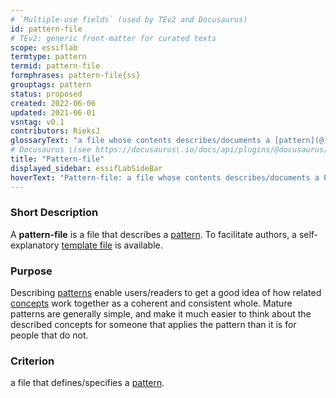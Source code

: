 ```yaml
---
# `Multiple-use fields` (used by TEv2 and Docusaurus)
id: pattern-file
# TEv2: generic front-matter for curated texts
scope: essiflab
termtype: pattern
termid: pattern-file
formphrases: pattern-file{ss}
grouptags: pattern
status: proposed
created: 2022-06-06
updated: 2021-06-01
vsntag: v0.1
contributors: RieksJ
glossaryText: "a file whose contents describes/documents a [pattern](@)."
# Docusaurus \(see https://docusaurus\.io/docs/api/plugins/@docusaurus/plugin-content-docs#markdown-front-matter\):
title: "Pattern-file"
displayed_sidebar: essifLabSideBar
hoverText: "Pattern-file: a file whose contents describes/documents a Pattern."
---
```


### Short Description
A **pattern-file** is a file that describes a [pattern](@). To facilitate authors, a self-explanatory [template file](/tev1/pattern-file.md) is available.

### Purpose
Describing [patterns](@) enable users/readers to get a good idea of how related [concepts](@) work together as a coherent and consistent whole. Mature patterns are generally simple, and make it much easier to think about the described concepts for someone that applies the pattern than it is for people that do not.

### Criterion
a file that defines/specifies a [pattern](@).
